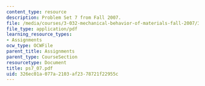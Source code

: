 ```yaml
---
content_type: resource
description: Problem Set 7 from Fall 2007.
file: /media/courses/3-032-mechanical-behavior-of-materials-fall-2007/326ec01a077a2103af2378721f22955c_ps7_07.pdf
file_type: application/pdf
learning_resource_types:
- Assignments
ocw_type: OCWFile
parent_title: Assignments
parent_type: CourseSection
resourcetype: Document
title: ps7_07.pdf
uid: 326ec01a-077a-2103-af23-78721f22955c
---
```

